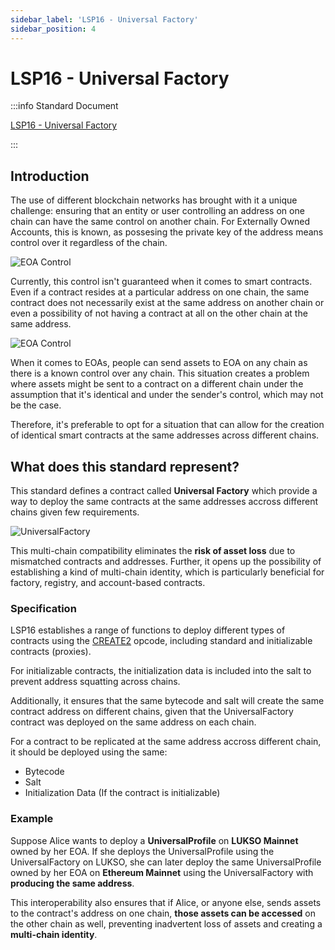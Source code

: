 ```yaml
---
sidebar_label: 'LSP16 - Universal Factory'
sidebar_position: 4
---
```


# LSP16 - Universal Factory

:::info Standard Document

[LSP16 - Universal Factory](https://github.com/lukso-network/LIPs/blob/main/LSPs/LSP-16-UniversalFactory.md)

:::

## Introduction

The use of different blockchain networks has brought with it a unique challenge: ensuring that an entity or user controlling an address on one chain can have the same control on another chain. For Externally Owned Accounts, this is known, as possesing the private key of the address means control over it regardless of the chain.

![EOA Control](/img/standards/lsp16/EOA-Control.jpeg)

Currently, this control isn't guaranteed when it comes to smart contracts. Even if a contract resides at a particular address on one chain, the same contract does not necessarily exist at the same address on another chain or even a possibility of not having a contract at all on the other chain at the same address.

![EOA Control](/img/standards/lsp16/Contract-Control.jpeg)

When it comes to EOAs, people can send assets to EOA on any chain as there is a known control over any chain. This situation creates a problem where assets might be sent to a contract on a different chain under the assumption that it's identical and under the sender's control, which may not be the case.

Therefore, it's preferable to opt for a situation that can allow for the creation of identical smart contracts at the same addresses across different chains.

## What does this standard represent?

This standard defines a contract called **Universal Factory** which provide a way to deploy the same contracts at the same addresses accross different chains given few requirements.

![UniversalFactory](/img/standards/lsp16/UniversalFactory.jpeg)

This multi-chain compatibility eliminates the **risk of asset loss** due to mismatched contracts and addresses. Further, it opens up the possibility of establishing a kind of multi-chain identity, which is particularly beneficial for factory, registry, and account-based contracts.

### Specification

LSP16 establishes a range of functions to deploy different types of contracts using the [CREATE2](https://eips.ethereum.org/EIPS/eip-1014) opcode, including standard and initializable contracts (proxies).

For initializable contracts, the initialization data is included into the salt to prevent address squatting across chains.

Additionally, it ensures that the same bytecode and salt will create the same contract address on different chains, given that the UniversalFactory contract was deployed on the same address on each chain.

For a contract to be replicated at the same address accross different chain, it should be deployed using the same:

- Bytecode
- Salt
- Initialization Data (If the contract is initializable)

### Example

Suppose Alice wants to deploy a **UniversalProfile** on **LUKSO Mainnet** owned by her EOA. If she deploys the UniversalProfile using the UniversalFactory on LUKSO, she can later deploy the same UniversalProfile owned by her EOA on **Ethereum Mainnet** using the UniversalFactory with **producing the same address**.

This interoperability also ensures that if Alice, or anyone else, sends assets to the contract's address on one chain, **those assets can be accessed** on the other chain as well, preventing inadvertent loss of assets and creating a **multi-chain identity**.
